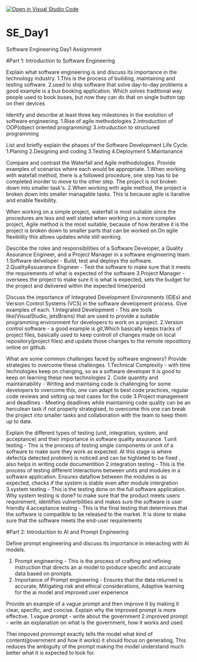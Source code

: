 [![Open in Visual Studio Code](https://classroom.github.com/assets/open-in-vscode-2e0aaae1b6195c2367325f4f02e2d04e9abb55f0b24a779b69b11b9e10269abc.svg)](https://classroom.github.com/online_ide?assignment_repo_id=18364220&assignment_repo_type=AssignmentRepo)
# SE_Day1
Software Engineering Day1 Assignment

#Part 1: Introduction to Software Engineering

Explain what software engineering is and discuss its importance in the technology industry.
1.This is the process of building, maintaining and testing software.
2.used to ship software that solve day-to-day problems a good example is a bus booking application. Which solves traditional way people used to book buses, but now they can do that on single button tap on their devices

Identify and describe at least three key milestones in the evolution of software engineering.
1.Rise of agile methodologies
2.introduction of OOP(object oriented programming)
3.intruduction to structured programming

List and briefly explain the phases of the Software Development Life Cycle.
1.Planing
2.Designing and coding
3.Testing
4.Deployment
5.Maintanance

Compare and contrast the Waterfall and Agile methodologies. Provide examples of scenarios where each would be appropriate.
1.When working with watefall method, there is a followed procedure, one step has to be completed inorder to move to the other step. The project is not broken down into smaller task's.
2.When working with agile method, the project is broken down into smaller managable tasks. This is because agile is itarative and enable flexibility.

When working on a simple project, waterfall is most suitable since the procedures are less and well stated
when working on a more complex project, Agile method is the most suitable, because of how iterative it is the project is broken down to smaller parts that can be worked on.On agile flexibility this allows updates while still working.

Describe the roles and responsibilities of a Software Developer, a Quality Assurance Engineer, and a Project Manager in a software engineering team.
1.Software delveloper - Build, test and deploys the software.
2.QualityAssuarance Engineer - Test the software to make sure that it meets the requirements of what is expected of the software
3.Project Manager - oversees the project to make sure it is what is expected, sets the budget for the project and delivered within the expected time/period

Discuss the importance of Integrated Development Environments (IDEs) and Version Control Systems (VCS) in the software development process. Give examples of each.
1.Integrated Development - This are tools like(VisualStudio, jetsBrains) that are used to provide a suitable programming environment for developers to work on a project.
2.Version control software - a good example is git,Which basically keeps tracks of project files, basically used to keep controll of changes made on local repository(project files) and update those changes to the remote repostitory online on github.

What are some common challenges faced by software engineers? Provide strategies to overcome these challenges.
1.Technical Complexity - with time technologies keep on changing, so as a software developer it is good to keep on learning these new technologies
2. Code quantity and maintainability - Writing and maintaing code is challenging for some developers to overcome this, one can adapt to best code practices, regular code reviews and setting up test cases for the code
3.Project management and deadlines - Meeting deadlines while maintaining code quality can be an herculean task if not properly strategised, to overcome this one can break the project into smaller tasks and collaboration with the team to keep them up to date.

Explain the different types of testing (unit, integration, system, and acceptance) and their importance in software quality assurance.
1.unit testing - This is the process of testing single components or unit of a software to make sure they work as expected. At this stage is where defect(a detected problem) is noticed and can be highleted to be fixed , also helps in writing code documentition
2.integration testing - This is the process of testing different interactions between units and modules in a software application.  Ensures dataflow between the modules is as expected, checks if the system is stable even after module intergration
3.system testing - This is the testing done on the full software application. Why system testing is done? to make sure that the product meets users requirement, identifies vulnerbilities and makes sure the software is user friendly
4.acceptance testing - This is the final testing that determines that the software is compatible to be released to the market. It is done to make sure that the software meets the end-user requirements

#Part 2: Introduction to AI and Prompt Engineering


Define prompt engineering and discuss its importance in interacting with AI models.
1. Prompt engineering -  This is the process of crafting and refining instruction that directs an ai model to produce specific and accurate data based on prompts.
2. Importance of Prompt engineering - Ensures that the data returned is accurate, Mitigating risk and ethical considerations, Adaptive learning for the ai model and improved user experience

Provide an example of a vague prompt and then improve it by making it clear, specific, and concise. Explain why the improved prompt is more effective.
1.vague prompt - write about the government
2.improved prompt - write an explanation on what is the government, how it works and used

Thei impoved promompt exactly tells the model what kind of content(government and how it works) it should focus on generating, This reduces the ambiguity of the prompt making the model understand much better what it is expected to look for.
